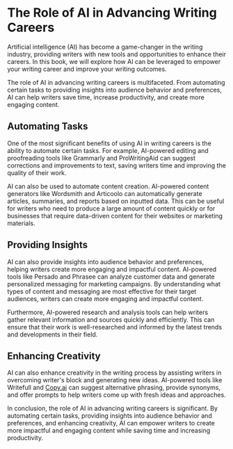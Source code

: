 The Role of AI in Advancing Writing Careers
=========================================================

Artificial intelligence (AI) has become a game-changer in the writing industry, providing writers with new tools and opportunities to enhance their careers. In this book, we will explore how AI can be leveraged to empower your writing career and improve your writing outcomes.

The role of AI in advancing writing careers is multifaceted. From automating certain tasks to providing insights into audience behavior and preferences, AI can help writers save time, increase productivity, and create more engaging content.

Automating Tasks
----------------

One of the most significant benefits of using AI in writing careers is the ability to automate certain tasks. For example, AI-powered editing and proofreading tools like Grammarly and ProWritingAid can suggest corrections and improvements to text, saving writers time and improving the quality of their work.

AI can also be used to automate content creation. AI-powered content generators like Wordsmith and Articoolo can automatically generate articles, summaries, and reports based on inputted data. This can be useful for writers who need to produce a large amount of content quickly or for businesses that require data-driven content for their websites or marketing materials.

Providing Insights
------------------

AI can also provide insights into audience behavior and preferences, helping writers create more engaging and impactful content. AI-powered tools like Persado and Phrasee can analyze customer data and generate personalized messaging for marketing campaigns. By understanding what types of content and messaging are most effective for their target audiences, writers can create more engaging and impactful content.

Furthermore, AI-powered research and analysis tools can help writers gather relevant information and sources quickly and efficiently. This can ensure that their work is well-researched and informed by the latest trends and developments in their field.

Enhancing Creativity
--------------------

AI can also enhance creativity in the writing process by assisting writers in overcoming writer's block and generating new ideas. AI-powered tools like Writefull and [Copy.ai](http://Copy.ai) can suggest alternative phrasing, provide synonyms, and offer prompts to help writers come up with fresh ideas and approaches.

In conclusion, the role of AI in advancing writing careers is significant. By automating certain tasks, providing insights into audience behavior and preferences, and enhancing creativity, AI can empower writers to create more impactful and engaging content while saving time and increasing productivity.
